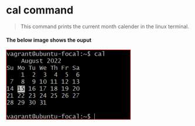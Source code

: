 # cal command

> This command prints the current month calender in the linux terminal.
#### The below image shows the ouput
![An Image showing the use of cal command](/Linux-Commands/image/calsnip.png "image showing output of cal command")